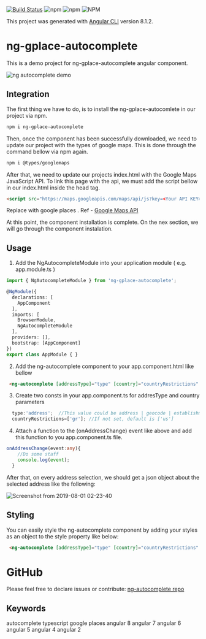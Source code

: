 [![Build Status](https://travis-ci.org/atheodosiou/autocomplete-demo.svg?branch=master)](https://travis-ci.org/atheodosiou/autocomplete-demo)
![npm](https://img.shields.io/npm/dt/ng-gplace-autocomplete?color=blue)
![npm](https://img.shields.io/npm/v/ng-gplace-autocomplete)
![NPM](https://img.shields.io/npm/l/ng-gplace-autocomplete)


This project was generated with [Angular CLI](https://github.com/angular/angular-cli) version 8.1.2.

# ng-gplace-autocomplete

This is a demo project for ng-gplace-autocomplete angular component.

![ng autocomplete demo](https://user-images.githubusercontent.com/20326000/62285900-3ffdc800-b45f-11e9-8ec9-b999b290677d.gif)

## Integration
The first thing we have to do, is to install the ng-gplace-autocomlete in our project via npm.
```sh
npm i ng-gplace-autocomplete
```
Then, once the component has been successfully downloaded, we need to update our project with the types of google maps. This is done through the command bellow via npm again.
```sh
npm i @types/googlemaps
```

After that, we need to update our projects index.html with the Google Maps JavaScript API. To link this page with the api, we must add the script bellow in our index.html inside the head tag.
```html
<script src="https://maps.googleapis.com/maps/api/js?key=<Your API KEY>&libraries=places&language=en"></script>
```
Replace with google places <Your API KEY>. Ref - [Google Maps API](https://developers.google.com/places/web-service/get-api-key)

At this point, the component installation is complete. On the nex section, we will go through the component instalation.

## Usage

1. Add the NgAutocompleteModule into your application module ( e.g. app.module.ts )
```typescript
import { NgAutocompleteModule } from 'ng-gplace-autocomplete';

@NgModule({
  declarations: [
    AppComponent
  ],
  imports: [
    BrowserModule,
    NgAutocompleteModule
  ],
  providers: [],
  bootstrap: [AppComponent]
})
export class AppModule { }
```

2. Add the ng-autocomplete component to your app.component.html like bellow
```html
 <ng-autocomplete [addressType]="type" [country]="countryRestrictions" (onAddressChange)="onAddressChange($event)"></ng-autocomplete>
```
3. Create two consts in your app.component.ts for addresType and country parameters
```javascript
  type:'address';  //This value could be address | geocode | establishment
  countryRestrictions=['gr']; //If not set, default is ['us']
  ```
4. Attach a function to the (onAddressChange) event like above and add this function to you app.component.ts file.
```typescript
onAddressChange(event:any){
    //Do some staff
    console.log(event);
  }
```
After that, on every address selection, we should get a json object about the selected address like the following:

![Screenshot from 2019-08-01 02-23-40](https://user-images.githubusercontent.com/20326000/62254914-ac4ade00-b403-11e9-9215-ca14b4142343.png)

## Styling
You can easily style the ng-autocomplete component by adding your styles as an object to the style property like below:
```html
 <ng-autocomplete [addressType]="type" [country]="countryRestrictions" [style]="{'width':'400px','font-size':'1.1em'}" (onAddressChange)="onAddressChange($event)"></ng-autocomplete>
```
# GitHub

Please feel free to declare issues or contribute: [ng-autocomplete repo](https://github.com/atheodosiou/autocomplete-demo)

## Keywords

autocomplete typescript google places angular 8 angular 7 angular 6 angular 5 angular 4 angular 2
